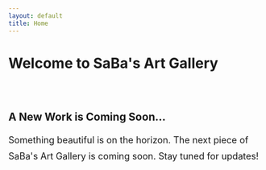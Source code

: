 ```yaml
---
layout: default
title: Home
---
```


<h1 class="text-center racing-sans-one-regular">Welcome to SaBa's Art Gallery</h1>
<div class="coming-soon">
    <h2 class="text-center racing-sans-one-regular" style="padding-top: 3rem;">A New Work is Coming Soon...</h2>
    <p class="text-center" style="font-size: 18px; line-height: 32px;">Something beautiful is on the horizon. The next piece of SaBa's Art Gallery is coming soon. Stay tuned for updates!</p>
</div>